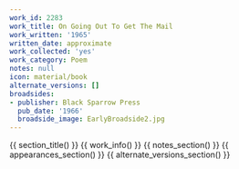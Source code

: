 ```yaml
---
work_id: 2283
work_title: On Going Out To Get The Mail
work_written: '1965'
written_date: approximate
work_collected: 'yes'
work_category: Poem
notes: null
icon: material/book
alternate_versions: []
broadsides:
- publisher: Black Sparrow Press
  pub_date: '1966'
  broadside_image: EarlyBroadside2.jpg
---
```


{{ section_title() }}
{{ work_info() }}
{{ notes_section() }}
{{ appearances_section() }}
{{ alternate_versions_section() }}